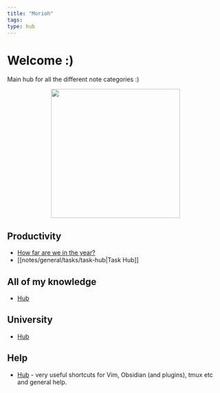 ```yaml
---
title: "Morioh"
tags:
type: hub
---
```

# Welcome :)

Main hub for all the different note categories :)

<center><img src="https://media2.giphy.com/media/TI9HiyUqRm75jPyKQ5/giphy.gif?cid=ecf05e4799x4brmyrv3lgup74b1onq4s89nps3z3lwxmbls2&rid=giphy.gif&ct=g" width='300'></center>

## Productivity
- [How far are we in the year?](notes/how-far-in-the-year-scrips.md)
- [[notes/general/tasks/task-hub|Task Hub]]

## All of my knowledge 
- [Hub](notes/general/knowledge-hub.md)

## University
- [Hub](notes/university/university-hub.md)

## Help
- [Hub](notes/general/help.md) - very useful shortcuts for Vim, Obsidian (and plugins), tmux etc and general help.
